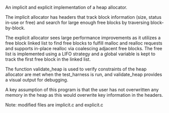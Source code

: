 An implicit and explicit implementation of a heap allocator. 

The implicit allocator has headers that track block information (size, status in-use or free) and search for large enough free blocks by traversing block-by-block.

The explicit allocator sees large performance improvements as it utilizes a free block linked list to find free blocks to fulfill malloc and realloc requests and supports in-place realloc via coalescing adjacent free blocks. The free list is implemented using a LIFO strategy and a global variable is kept to track the first free block in the linked list.

The function validate_heap is used to verify constraints of the heap allocator are met when the test_harness is run, and validate_heap provides a visual output for debugging.

A key assumption of this program is that the user has not overwritten any memory in the heap as this would overwrite key information in the headers.

Note: modified files are implicit.c and explicit.c
